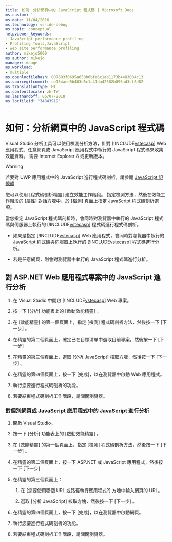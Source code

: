 ```yaml
---
title: 如何：分析網頁中的 JavaScript 程式碼 | Microsoft Docs
ms.custom: ''
ms.date: 11/04/2016
ms.technology: vs-ide-debug
ms.topic: conceptual
helpviewer_keywords:
- JavaScript performance profiling
- Profiling Tools,JavaScript
- web site performance profiling
author: mikejo5000
ms.author: mikejo
manager: douge
ms.workload:
- multiple
ms.openlocfilehash: 007603f0695a658b6bfa6c1ab1173b4483004c13
ms.sourcegitcommit: ce154aee5b403d5c1c41da42302b896ad3cf8d82
ms.translationtype: HT
ms.contentlocale: zh-TW
ms.lasthandoff: 06/07/2018
ms.locfileid: "34843919"
---
```

# <a name="how-to-profile-javascript-code-in-web-pages"></a>如何：分析網頁中的 JavaScript 程式碼

Visual Studio 分析工具可以使用檢測分析方法，針對 [!INCLUDE[vstecasp](../code-quality/includes/vstecasp_md.md)] Web 應用程式、任意網頁或 JavaScript 應用程式中執行的 JavaScript 程式碼來收集效能資料。 需要 Internet Explorer 8 或更新版本。

> [!WARNING]
> 若要對 UWP 應用程式中的 JavaScript 進行程式碼剖析，請參閱 [JavaScript 記憶體](../profiling/javascript-memory.md) 

您可以使用 [程式碼剖析精靈] 建立效能工作階段。 指定檢測方法，然後在效能工作階段的 [屬性] 對話方塊中，於 [檢測] 頁面上指定 JavaScript 程式碼剖析選項。

當您指定 JavaScript 程式碼剖析時，會同時對瀏覽器中執行的 JavaScript 程式碼與伺服器上執行的 [!INCLUDE[vstecasp](../code-quality/includes/vstecasp_md.md)] 程式碼進行程式碼剖析。

- 如果是指定 [!INCLUDE[vstecasp](../code-quality/includes/vstecasp_md.md)] Web 應用程式，會同時對瀏覽器中執行的 JavaScript 程式碼與伺服器上執行的 [!INCLUDE[vstecasp](../code-quality/includes/vstecasp_md.md)] 程式碼進行分析。

- 若是任意網頁，則會對瀏覽器中執行的 JavaScript 程式碼進行分析。

## <a name="to-profile-javascript-in-an-aspnet-web-application-project"></a>對 ASP.NET Web 應用程式專案中的 JavaScript 進行分析

1. 在 Visual Studio 中開啟 [!INCLUDE[vstecasp](../code-quality/includes/vstecasp_md.md)] Web 專案。

2. 按一下 [分析]  功能表上的 [啟動效能精靈] 。

3. 在 [效能精靈] 的第一個頁面上，指定 [檢測]  程式碼剖析方法，然後按一下 [下一步] 。

4. 在精靈的第二個頁面上，確定已在目標清單中選取目前專案，然後按一下 [下一步] 

5. 在精靈的第三個頁面上，選取 [分析 JavaScript]  核取方塊，然後按一下 [下一步] 。

6. 在精靈的第四個頁面上，按一下 [完成]，以在瀏覽器中啟動 Web 應用程式。

7. 執行您要進行程式碼剖析的功能。

8. 若要結束程式碼剖析工作階段，請關閉瀏覽器。

### <a name="to-profile-javascript-in-individual-web-pages-or-a-javascript-applications"></a>對個別網頁或 JavaScript 應用程式中的 JavaScript 進行分析

1. 開啟 Visual Studio。

2. 按一下 [分析]  功能表上的 [啟動效能精靈] 。

3. 在 [效能精靈] 的第一個頁面上，指定 [檢測]  程式碼剖析方法，然後按一下 [下一步] 。

4. 在精靈的第二個頁面上，按一下 ASP.NET 或 JavaScript 應用程式，然後按一下 [下一步] 

5. 在精靈的第三個頁面上：

    1. 在 [您要使用哪個 URL 或路徑執行應用程式?]  方塊中輸入網頁的 URL。

    2. 選取 [分析 JavaScript]  核取方塊，然後按一下 [下一步] 。

6. 在精靈的第四個頁面上，按一下 [完成]，以在瀏覽器中啟動網頁。

7. 執行您要進行程式碼剖析的功能。

8. 若要結束程式碼剖析工作階段，請關閉瀏覽器。